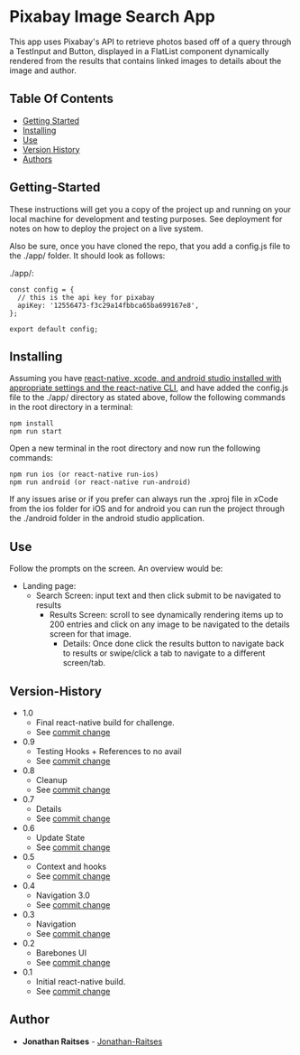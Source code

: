 # Pixabay Image Search App

  This app uses Pixabay's API to retrieve photos based off of a query through a TestInput and Button, displayed in a FlatList component dynamically rendered from the results that contains linked images to details about the image and author.

## Table Of Contents

* [Getting Started](#Getting-Started)
* [Installing](#Installing)
* [Use](#Use)
* [Version History](#Version-History)
* [Authors](#Authors)

<!-- toc -->

## Getting-Started

These instructions will get you a copy of the project up and running on your local machine for development and testing purposes. See deployment for notes on how to deploy the project on a live system.

Also be sure, once you have cloned the repo, that you add a config.js file to the ./app/ folder. It should look as follows:

./app/:
```
const config = {
  // this is the api key for pixabay
  apiKey: '12556473-f3c29a14fbbca65ba699167e8',
};

export default config;
```

## Installing

Assuming you have [react-native, xcode, and android studio installed with appropriate settings and the react-native CLI](https://facebook.github.io/react-native/docs/getting-started), and have added the config.js file to the ./app/ directory as stated above, follow the following commands in the root directory in a terminal:

```
npm install
npm run start
```

Open a new terminal in the root directory and now run the following commands:
```
npm run ios (or react-native run-ios)
npm run android (or react-native run-android)
```

If any issues arise or if you prefer can always run the .xproj file in xCode from the ios folder for iOS and for android you can run the project through the ./android folder in the android studio application.

## Use

Follow the prompts on the screen. An overview would be:
* Landing page: 
  * Search Screen: input text and then click submit to be navigated to results
    * Results Screen: scroll to see dynamically rendering items up to 200 entries and click on any image to 
    be navigated to the details screen for that image.
      * Details: Once done click the results button to navigate back to results or swipe/click a tab to navigate
      to a different screen/tab.

## Version-History
* 1.0
    * Final react-native build for challenge.
    * See [commit change](https://github.com/jonathan-raitses/Pixabay-Image-Search-App/commit/e2954424efd312d781471f8e78122d54e0b0f6e6)
* 0.9
    * Testing Hooks + References to no avail
    * See [commit change](https://github.com/jonathan-raitses/Pixabay-Image-Search-App/commit/922f37998b64b6e9eb905b185e63ce1415e2fccc)
* 0.8
    * Cleanup
    * See [commit change](https://github.com/jonathan-raitses/Pixabay-Image-Search-App/commit/421da4415e7a5c640d0d113b2e8d286298c6e260)
* 0.7
    * Details
    * See [commit change](https://github.com/jonathan-raitses/Pixabay-Image-Search-App/commit/af6afdc345a4367e5f9068e16ebbd08be99caa7c)
* 0.6
    * Update State
    * See [commit change](https://github.com/jonathan-raitses/Pixabay-Image-Search-App/commit/92914b19e8aa1e876a98039e9c3ccfc6ae44fc95)
* 0.5
    * Context and hooks
    * See [commit change](https://github.com/jonathan-raitses/Pixabay-Image-Search-App/commit/fbdfa43b632bde9b10d98e302a5695ef1918a3ee)
* 0.4
    * Navigation 3.0
    * See [commit change](https://github.com/jonathan-raitses/Pixabay-Image-Search-App/commit/f64fedd3889762245420b99aff62ef2b211e7612)
* 0.3
    * Navigation
    * See [commit change](https://github.com/jonathan-raitses/Pixabay-Image-Search-App/commit/fe668597a60bef3024d065497e936a8d91e88515)
* 0.2
    * Barebones UI
    * See [commit change](https://github.com/jonathan-raitses/Pixabay-Image-Search-App/commit/9a772742e7a7983707a2042d72871b3d137a7bf6)
* 0.1
    * Initial react-native build.
    * See [commit change](https://github.com/jonathan-raitses/Pixabay-Image-Search-App/commit/26f66789f0898a2b60d9c62438f254644eaa0dd8)

## Author

* **Jonathan Raitses** - [Jonathan-Raitses](https://github.com/jonathan-raitses)
